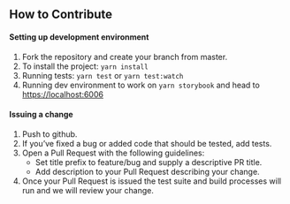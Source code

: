 ## How to Contribute

#### Setting up development environment 

1. Fork the repository and create your branch from master.
2. To install the project: `yarn install`
3. Running tests: `yarn test` or `yarn test:watch`
4. Running dev environment to work on `yarn storybook` and head to [https://localhost:6006](https://localhost:6006)
  

#### Issuing a change

1. Push to github.
2. If you’ve fixed a bug or added code that should be tested, add tests.
3. Open a Pull Request with the following guidelines:
   - Set title prefix to feature/bug and supply a descriptive PR title.
   - Add description to your Pull Request describing your change.
4. Once your Pull Request is issued  the test suite and build processes will run and we will review your change.
  
